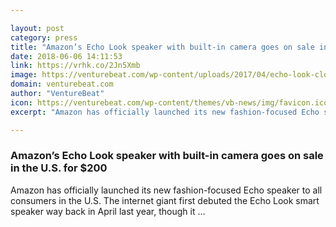 ```yaml
---

layout: post
category: press
title: "Amazon’s Echo Look speaker with built-in camera goes on sale in the U.S. for $200"
date: 2018-06-06 14:11:53
link: https://vrhk.co/2Jn5Xmb
image: https://venturebeat.com/wp-content/uploads/2017/04/echo-look-closet-shelf-e1493219970622.jpg?fit=1200%2C900&strip=all
domain: venturebeat.com
author: "VentureBeat"
icon: https://venturebeat.com/wp-content/themes/vb-news/img/favicon.ico
excerpt: "Amazon has officially launched its new fashion-focused Echo speaker to all consumers in the U.S. The internet giant first debuted the Echo Look smart speaker way back in April last year, though it …"

---
```


### Amazon’s Echo Look speaker with built-in camera goes on sale in the U.S. for $200

Amazon has officially launched its new fashion-focused Echo speaker to all consumers in the U.S. The internet giant first debuted the Echo Look smart speaker way back in April last year, though it …